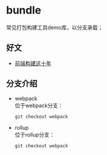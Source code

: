 # bundle
常见打包构建工具demo库，以分支承载；


## 好文
+ [前端构建这十年](https://segmentfault.com/a/1190000040496020)

## 分支介绍
+ webpack
    <br>位于webpack分支：
    ```
    git checkout webpack
    ```
+ rollup
    <br>位于rollup分支：
    ```
    git checkout webpack
    ```